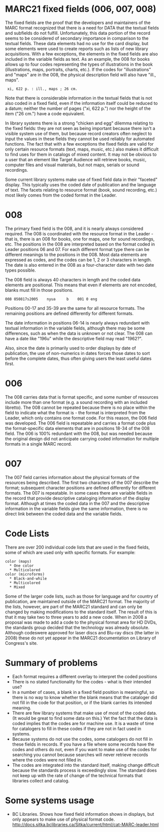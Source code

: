 # MARC21 fixed fields (006, 007, 008)

The fixed fields are the proof that the developers and maintainers of the MARC format recognized that there is a need for DATA that the textual fields and subfields do not fulfill. Unfortunately, this data portion of the record seems to be considered of secondary importance in comparison to the textual fields. These data elements had no use for the card display, but some elements were used to create reports such as lists of new library acquisitions. With a few exceptions, the elements in the fixed fields are also included in the variable fields as text. As an example, the 008 for books allows up to four codes representing the types of illustrations in the book (illustrations, maps, portraits, charts, etc.). If the codes for "illustrations" and "maps" are in the 008, the physical description field will also have "ill., maps". 

     xi, 622 p. : ill., maps ; 26 cm.

Note that there is considerable information in the textual fields that is not also coded in a fixed field, even if the information itself could be reduced to a datum; neither the number of pages ("xi, 622 p.") nor the height of the item ("26 cm.") have a code equivalent. 

In library systems there is a strong "chicken and egg" dilemma relating to the fixed fields: they are not seen as being important because there isn't a visible system use of them, but because record creators often neglect to input the values in these fields they cannot be used reliably for automated functions. The fact that with a few exceptions the fixed fields are valid for only certain resource formats (text, maps, music, etc.) also makes it difficult to find uses for them in catalogs of mixed content. It may not be obvious to a user that an element like Target Audience will retrieve books, music, computer files and visual materials, but not maps, serials or sound recordings.

Some current library systems make use of fixed field data in their "faceted" display. This typically uses the coded date of publication and the language of text. The facets relating to resource format (book, sound recording, etc.) most likely comes from the coded format in the Leader. 

# 008

The primary fixed field is the 008, and it is nearly always considered required. The 008 is coordinated with the resource format in the Leader - that is, there is an 008 for books, one for maps, one for sound recordings, etc. The positions in the 008 are interpreted based on the format coded in Leader positions 06 and 07. For each different format type there can be different meanings to the positions in the 008. Most data elements are expressed as codes, and the codes can be 1, 2 or 3 characters in length. The date is also entered in the 008 as a four-character date with two date types possible.

The 008 field is always 40 characters in length and the coded data elements are positional. This means that even if elements are not encoded, blanks must fill in those positions. 

```
008	050817s2005    nyua     b    001 0 eng
```

Positions 00-17 and 35-39 are the same for all resource formats. The remaining positions are defined differently for different formats.

The date information in positions 06-14 is nearly always redundant with textual information in the variable fields, although there may be some differences, such as when the data is unknown or not clear. The 008 can have a date like "196u" while the descriptive field may read "1962?". 

Also, since the date is primarily used to order displays by date of publication, the use of non-numerics in dates forces those dates to sort before the complete dates, thus often giving users the least useful dates first.

# 006

The 008 carries data that is format specific, and some number of resources include more than one format (e.g. a sound recording with an included libretto). The 008 cannot be repeated because there is no place within the field to indicate what the format is - the format is interpreted from the Leader, which only contains one format code. For this reason, the 006 field was developed. The 006 field is repeatable and carries a format code plus the format-specific data elements that are in positions 18-34 of the 008 field. The 006 is 100% redundant with the 008, but was needed because the original design did not anticipate carrying coded information for multiple formats in a single MARC record.

# 007

The 007 field carries information about the physical formats of the resources being described. The first two characters of the 007 describe the format; subsequent character positions are defined differently for different formats. The 007 is repeatable. In some cases there are variable fields in the record that provide descriptive cataloging information of the display format. Although at times the coded data in the 007 and the descriptive information in the variable fields give the same information, there is no direct link between the coded data and the variable fields.

# Code Lists

There are over 200 individual code lists that are used in the fixed fields, some of which are used only with specific formats. For example:

```
color (maps)
  * One color
  * Multicolored
color (microforms)
  * Black-and-while
  * Multicolored
  * Mixed
  ```
Some of the larger code lists, such as those for language and for country of publication, are maintained outside of the MARC21 format. The majority of the lists, however, are part of the MARC21 standard and can only be changed by making modifications to the standard itself. The result of this is that it may take two to three years to add a new code. When in 2008 a proposal was made to add a code to the physical format area for HD DVDs, the standards group decided that the technology was already obsolute. Although codeswere approved for laser discs and Blu-ray discs (the latter in 2008) these do not yet appear in the MARC21 documentation on Library of Congress's site.

# Summary of problems

* Each format requires a different overlay to interpret the coded positions
* There is no stated functionality for the codes - what is their intended use?
* In a number of cases, a blank in a fixed field position is meaningful, so there is no way to know whether the blank means that the cataloger did not fill in the code for that position, or if the blank carries its intended meaning.
* There are few library systems that make use of most of the coded data. (It would be great to find some data on this.) Yet the fact that the data is coded implies that the codes are for machine use. It is a waste of time for catalogers to fill in these codes if they are not in fact used in systems.
* Because systems do not use the codes, some catalogers do not fill in these fields in records. If you have a file where some records have the codes and others do not, even if you want to make use of the codes for searching you cannot because searches will never retrieve records where the codes were not filled in.
* The codes are integrated into the standard itself, making change difficult because the standards process is exceedingly slow. The standard does not keep up with the rate of change of the technical formats that libraries collect and catalog.

# Some systems usage

* BC Libraries. Shows how fixed field information shows in displays, but only appears to make use of physical format code. http://docs.sitka.bclibraries.ca/Sitka/current/html/cat-MARC-leader.html
